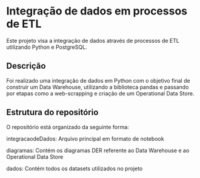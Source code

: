 ﻿# Integração de dados em processos de ETL
Este projeto visa a integração de dados através de processos de ETL utilizando Python e PostgreSQL.

## Descrição
Foi realizado uma integração de dados em Python com o objetivo final de construir um Data Warehouse, utilizando a biblioteca pandas e passando por etapas como a web-scrapping e criação de um Operational Data Store.

## Estrutura do repositório
O repositório está organizado da seguinte forma:

integracaodeDados: Arquivo principal em formato de notebook

diagramas: Contém os diagramas DER referente ao Data Warehouse e ao Operational Data Store

dados: Contém todos os datasets utilizados no projeto